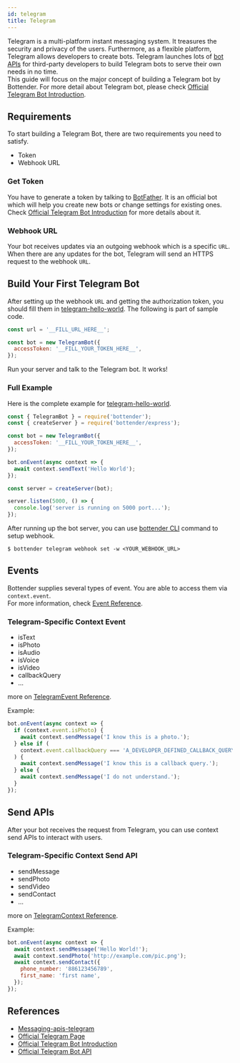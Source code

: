 ```yaml
---
id: telegram
title: Telegram
---
```


Telegram is a multi-platform instant messaging system. It treasures the security and privacy of the users. Furthermore, as a flexible platform, Telegram allows developers to create bots. Telegram launches lots of [bot APIs](https://core.telegram.org/bots/api) for third-party developers to build Telegram bots to serve their own needs in no time.  
This guide will focus on the major concept of building a Telegram bot by Bottender. For more detail about Telegram bot, please check [Official Telegram Bot Introduction](https://core.telegram.org/bots).

## Requirements

To start building a Telegram Bot, there are two requirements you need to satisfy.

- Token
- Webhook URL

### Get Token

You have to generate a token by talking to [BotFather](https://telegram.me/botfather). It is an official bot which will help you create new bots or change settings for existing ones.  
Check [Official Telegram Bot Introduction](https://core.telegram.org/bots#6-botfather) for more details about it.

### Webhook URL

Your bot receives updates via an outgoing webhook which is a specific `URL`. When there are any updates for the bot, Telegram will send an HTTPS request to the webhook `URL`.

## Build Your First Telegram Bot

After setting up the webhook `URL` and getting the authorization token, you should fill them in [telegram-hello-world](https://github.com/Yoctol/bottender/tree/v0.15.x/examples/telegram-hello-world/index.js). The following is part of sample code.

```js
const url = '__FILL_URL_HERE__';

const bot = new TelegramBot({
  accessToken: '__FILL_YOUR_TOKEN_HERE__',
});
```

Run your server and talk to the Telegram bot. It works!

### Full Example

Here is the complete example for [telegram-hello-world](https://github.com/Yoctol/bottender/tree/v0.15.x/examples/telegram-hello-world/index.js).

```js
const { TelegramBot } = require('bottender');
const { createServer } = require('bottender/express');

const bot = new TelegramBot({
  accessToken: '__FILL_YOUR_TOKEN_HERE__',
});

bot.onEvent(async context => {
  await context.sendText('Hello World');
});

const server = createServer(bot);

server.listen(5000, () => {
  console.log('server is running on 5000 port...');
});
```

After running up the bot server, you can use [bottender CLI](Guides-Commands.md) command to setup webhook.

```
$ bottender telegram webhook set -w <YOUR_WEBHOOK_URL>
```

## Events

Bottender supplies several types of event. You are able to access them via `context.event`.  
For more information, check [Event Reference](APIReference-Event.md).

### Telegram-Specific Context Event

- isText
- isPhoto
- isAudio
- isVoice
- isVideo
- callbackQuery
- ...

more on [TelegramEvent Reference](APIReference-TelegramEvent.md).

Example:

```js
bot.onEvent(async context => {
  if (context.event.isPhoto) {
    await context.sendMessage('I know this is a photo.');
  } else if (
    context.event.callbackQuery === 'A_DEVELOPER_DEFINED_CALLBACK_QUERY'
  ) {
    await context.sendMessage('I know this is a callback query.');
  } else {
    await context.sendMessage('I do not understand.');
  }
});
```

## Send APIs

After your bot receives the request from Telegram, you can use context send APIs to interact with users.

### Telegram-Specific Context Send API

- sendMessage
- sendPhoto
- sendVideo
- sendContact
- ...

more on [TelegramContext Reference](APIReference-TelegramContext.md).

Example:

```js
bot.onEvent(async context => {
  await context.sendMessage('Hello World!');
  await context.sendPhoto('http://example.com/pic.png');
  await context.sendContact({
    phone_number: '886123456789',
    first_name: 'first name',
  });
});
```

## References

- [Messaging-apis-telegram](https://github.com/Yoctol/messaging-apis/tree/master/packages/messaging-api-telegram)
- [Official Telegram Page](https://telegram.org)
- [Official Telegram Bot Introduction](https://core.telegram.org/bots)
- [Official Telegram Bot API](https://core.telegram.org/bots/api)
